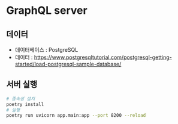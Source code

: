 # GraphQL server

## 데이터
* 데이터베이스 : PostgreSQL
* 데이터 : https://www.postgresqltutorial.com/postgresql-getting-started/load-postgresql-sample-database/

## 서버 실행
```Bash
# 종속성 설치
poetry install
# 실행
poetry run uvicorn app.main:app --port 8200 --reload
```